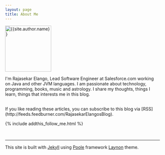 ```yaml
---
layout: page
title: About Me
---
```


<div itemscope itemtype="http://schema.org/Person">
<img  itemprop="image" src="{{ site.baseurl }}assets/images/profile.jpg" alt="{{site.author.name}}" height="150px" width="150px" />

I'm <span itemprop="name">Rajasekar Elango</span>, <span itemprop="jobTitle">Lead Software Engineer</span> at 
<span itemscope itemtype="http://schema.org/Organization"><span itemprop="name">Salesforce.com</span></span> working on Java and other JVM languages. 
I am passionate about technology, programming, books, music and astrology. I share my thoughts, things I learn, things that interests me in this blog. 

</div>
<br/>
If you like reading these articles, you can subscribe to this blog via [RSS](http://feeds.feedburner.com/RajasekarElangosBlog).

{% include addthis_follow_me.html %}

<br/>
<div class="post-date" id="ga-pageviews"></div>

---
This site is built with [Jekyll](http://jekyllrb.com/) using [Poole](http://getpoole.com/) framework [Laynon](http://lanyon.getpoole.com/) theme. 